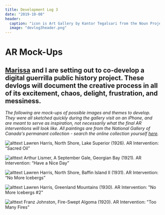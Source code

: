 ```yaml
---
title: Development Log 3
date: "2019-10-08" 
header:
  caption: "icon is Art Gallery by Kantor Tegalsari from the Noun Project"
  image: "devlog3header.png"
--- 
```

# AR Mock-Ups
## [Marissa](https://marissafoley.netlify.com/) and I are setting out to co-develop a digital guerrilla public history project. These devlogs will document the creative process in all of its excitement, chaos, delight, frustration, and messiness.

*The following are mock-ups of possible images and themes to develop. They were all sketched quickly during the gallery visit on an iPhone, and are meant to serve as inspiration, not necessarily what the final AR interventions will look like. All paintings are from the National Gallery of Canada's permanant collection - search the online collection yourself [here](https://www.gallery.ca/collection/search-the-collection).* 

![alttext](/img/harris-tree.jpg)
Lawren Harris, North Shore, Lake Superior (1926). AR Intervention: “Sacred Oil” 

![alttext](/img/haveaniceday.jpg)
Arthur Lismer, A September Gale, Georgian Bay (1921). AR Intervention: “Have a Nice Day”

![alttext](/img/harris-iceberg.jpg)
Lawren Harris, North Shore, Baffin Island II (1931). AR Intervention: “No More Icebergs”

![alttext](/img/harris-iceberg2.jpg)
Lawren Harris, Greenland Mountains (1930). AR Intervention: "No More Icebergs #2" 

![alttext](/img/johnston-fires.jpg)
Franz Johnston, Fire-Swept Algoma (1920). AR Intervention: "Too Many Fires"
